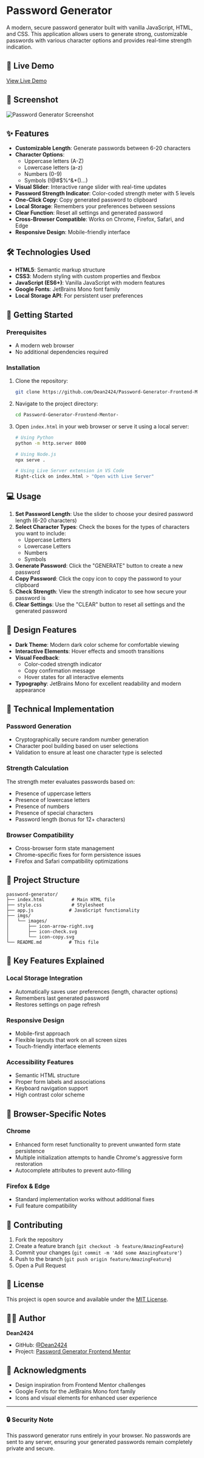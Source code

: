 # Password Generator

A modern, secure password generator built with vanilla JavaScript, HTML, and CSS. This application allows users to generate strong, customizable passwords with various character options and provides real-time strength indication.

## 🔗 Live Demo

[View Live Demo](https://dean2424.github.io/Password-Generator-Frontend-Mentor-/)

## 📸 Screenshot

![Password Generator Screenshot](<./screenshots/Screenshot%20(9).png>)

## ✨ Features

- **Customizable Length**: Generate passwords between 6-20 characters
- **Character Options**:
  - Uppercase letters (A-Z)
  - Lowercase letters (a-z)
  - Numbers (0-9)
  - Symbols (!@#$%^&\*()...)
- **Visual Slider**: Interactive range slider with real-time updates
- **Password Strength Indicator**: Color-coded strength meter with 5 levels
- **One-Click Copy**: Copy generated password to clipboard
- **Local Storage**: Remembers your preferences between sessions
- **Clear Function**: Reset all settings and generated password
- **Cross-Browser Compatible**: Works on Chrome, Firefox, Safari, and Edge
- **Responsive Design**: Mobile-friendly interface

## 🛠️ Technologies Used

- **HTML5**: Semantic markup structure
- **CSS3**: Modern styling with custom properties and flexbox
- **JavaScript (ES6+)**: Vanilla JavaScript with modern features
- **Google Fonts**: JetBrains Mono font family
- **Local Storage API**: For persistent user preferences

## 🚀 Getting Started

### Prerequisites

- A modern web browser
- No additional dependencies required

### Installation

1. Clone the repository:

   ```bash
   git clone https://github.com/Dean2424/Password-Generator-Frontend-Mentor-.git
   ```

2. Navigate to the project directory:

   ```bash
   cd Password-Generator-Frontend-Mentor-
   ```

3. Open `index.html` in your web browser or serve it using a local server:

   ```bash
   # Using Python
   python -m http.server 8000

   # Using Node.js
   npx serve .

   # Using Live Server extension in VS Code
   Right-click on index.html > "Open with Live Server"
   ```

## 💻 Usage

1. **Set Password Length**: Use the slider to choose your desired password length (6-20 characters)
2. **Select Character Types**: Check the boxes for the types of characters you want to include:
   - Uppercase Letters
   - Lowercase Letters
   - Numbers
   - Symbols
3. **Generate Password**: Click the "GENERATE" button to create a new password
4. **Copy Password**: Click the copy icon to copy the password to your clipboard
5. **Check Strength**: View the strength indicator to see how secure your password is
6. **Clear Settings**: Use the "CLEAR" button to reset all settings and the generated password

## 🎨 Design Features

- **Dark Theme**: Modern dark color scheme for comfortable viewing
- **Interactive Elements**: Hover effects and smooth transitions
- **Visual Feedback**:
  - Color-coded strength indicator
  - Copy confirmation message
  - Hover states for all interactive elements
- **Typography**: JetBrains Mono for excellent readability and modern appearance

## 🔧 Technical Implementation

### Password Generation

- Cryptographically secure random number generation
- Character pool building based on user selections
- Validation to ensure at least one character type is selected

### Strength Calculation

The strength meter evaluates passwords based on:

- Presence of uppercase letters
- Presence of lowercase letters
- Presence of numbers
- Presence of special characters
- Password length (bonus for 12+ characters)

### Browser Compatibility

- Cross-browser form state management
- Chrome-specific fixes for form persistence issues
- Firefox and Safari compatibility optimizations

## 📁 Project Structure

```
password-generator/
├── index.html          # Main HTML file
├── style.css           # Stylesheet
├── app.js             # JavaScript functionality
├── imgs/
│   └── images/
│       ├── icon-arrow-right.svg
│       ├── icon-check.svg
│       └── icon-copy.svg
└── README.md          # This file
```

## 🌟 Key Features Explained

### Local Storage Integration

- Automatically saves user preferences (length, character options)
- Remembers last generated password
- Restores settings on page refresh

### Responsive Design

- Mobile-first approach
- Flexible layouts that work on all screen sizes
- Touch-friendly interface elements

### Accessibility Features

- Semantic HTML structure
- Proper form labels and associations
- Keyboard navigation support
- High contrast color scheme

## 🐛 Browser-Specific Notes

### Chrome

- Enhanced form reset functionality to prevent unwanted form state persistence
- Multiple initialization attempts to handle Chrome's aggressive form restoration
- Autocomplete attributes to prevent auto-filling

### Firefox & Edge

- Standard implementation works without additional fixes
- Full feature compatibility

## 🤝 Contributing

1. Fork the repository
2. Create a feature branch (`git checkout -b feature/AmazingFeature`)
3. Commit your changes (`git commit -m 'Add some AmazingFeature'`)
4. Push to the branch (`git push origin feature/AmazingFeature`)
5. Open a Pull Request

## 📝 License

This project is open source and available under the [MIT License](LICENSE).

## 👨‍💻 Author

**Dean2424**

- GitHub: [@Dean2424](https://github.com/Dean2424)
- Project: [Password Generator Frontend Mentor](https://github.com/Dean2424/Password-Generator-Frontend-Mentor-)

## 🙏 Acknowledgments

- Design inspiration from Frontend Mentor challenges
- Google Fonts for the JetBrains Mono font family
- Icons and visual elements for enhanced user experience

---

### 🔒 Security Note

This password generator runs entirely in your browser. No passwords are sent to any server, ensuring your generated passwords remain completely private and secure.
